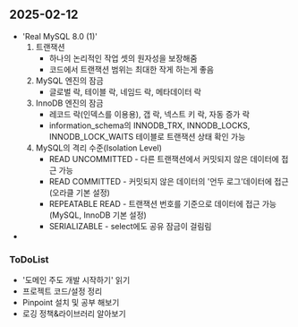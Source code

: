 ## 2025-02-12

* 'Real MySQL 8.0 (1)'
    1. 트랜잭션
        * 하나의 논리적인 작업 셋의 원자성을 보장해줌
        * 코드에서 트랜잭션 범위는 최대한 작게 하는게 좋음
    2. MySQL 엔진의 잠금
        * 글로벌 락, 테이블 락, 네임드 락, 메타데이터 락
    3. InnoDB 엔진의 잠금
        * 레코드 락(인덱스를 이용용), 갭 락, 넥스트 키 락, 자동 증가 락
        * information_schema의 INNODB_TRX, INNODB_LOCKS, INNODB_LOCK_WAITS 테이블로 트랜잭션 상태 확인 가능
    4. MySQL의 격리 수준(Isolation Level)
        * READ UNCOMMITTED - 다른 트랜잭션에서 커밋되지 않은 데이터에 접근 가능
        * READ COMMITTED - 커밋되지 않은 데이터의 '언두 로그'데이터에 접근 (오라클 기본 설정)
        * REPEATABLE READ - 트랜잭션 번호를 기준으로 데이터에 접근 가능 (MySQL, InnoDB 기본 설정)
        * SERIALIZABLE - select에도 공유 잠금이 걸림림
* 

### ToDoList
* '도메인 주도 개발 시작하기' 읽기
* 프로젝트 코드/설정 정리
* Pinpoint 설치 및 공부 해보기
* 로깅 정책&라이브러리 알아보기